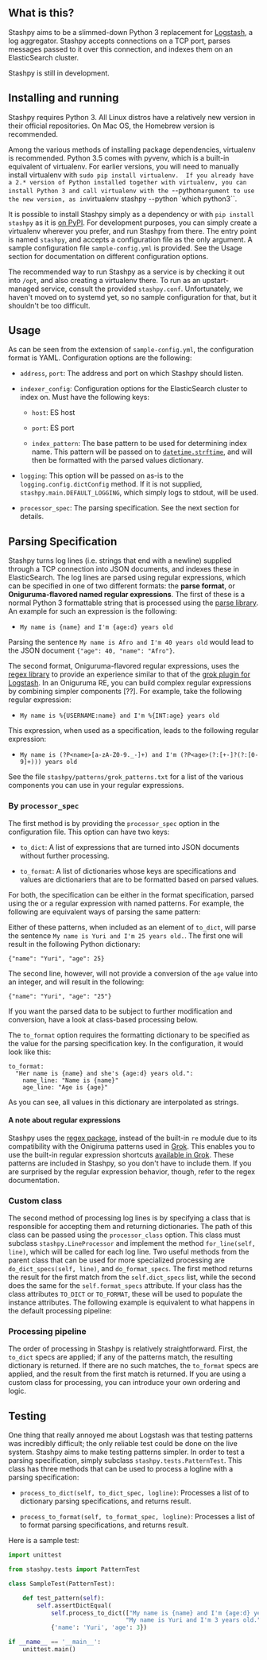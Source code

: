 ## What is this?

Stashpy aims to be a slimmed-down Python 3 replacement for
[Logstash](https://www.elastic.co/products/logstash), a log
aggregator. Stashpy accepts connections on a TCP port, parses messages
passed to it over this connection, and indexes them on an
ElasticSearch cluster.

Stashpy is still in development.


## Installing and running

Stashpy requires Python 3. All Linux distros have a relatively new
version in their official repositories. On Mac OS, the Homebrew
version is recommended.

Among the various methods of installing package dependencies,
virtualenv is recommended. Python 3.5 comes with pyvenv, which is a
built-in equivalent of virtualenv. For earlier versions, you will need
to manually install virtualenv with `sudo pip install virtualenv.  If
you already have a 2.* version of Python installed together with
virtualenv, you can install Python 3 and call virtualenv with the
`--python` argument to use the new version, as in `virtualenv stashpy
--python \`which python3\``.

It is possible to install Stashpy simply as a dependency or with `pip
install stashpy` as it is [on
PyPI](https://pypi.python.org/pypi/stashpy). For development purposes,
you can simply create a virtualenv wherever you prefer, and run
Stashpy from there. The entry point is named `stashpy`, and accepts a
configuration file as the only argument. A sample configuration file
`sample-config.yml` is provided. See the Usage section for
documentation on different configuration options.

The recommended way to run Stashpy as a service is by checking it out
into `/opt`, and also creating a virtualenv there. To run as an
upstart-managed service, consult the provided
`stashpy.conf`. Unfortunately, we haven't moved on to systemd yet, so
no sample configuration for that, but it shouldn't be too difficult.


## Usage

As can be seen from the extension of `sample-config.yml`, the
configuration format is YAML. Configuration options are the following:

* `address`, `port`: The address and port on which Stashpy should listen.

* `indexer_config`: Configuration options for the ElasticSearch
  cluster to index on. Must have the following keys:

  - `host`: ES host

  - `port`: ES port

  - `index_pattern`: The base pattern to be used for determining index
    name. This pattern will be passed on to
    [`datetime.strftime`](https://docs.python.org/3/library/datetime.html#datetime.date.strftime),
    and will then be formatted with the parsed values dictionary.

* `logging`: This option will be passed on as-is to the
  `logging.config.dictConfig` method. If it is not supplied,
  `stashpy.main.DEFAULT_LOGGING`, which simply logs to stdout, will be
  used.

* `processor_spec`: The parsing specification. See the next section
  for details.


## Parsing Specification

Stashpy turns log lines (i.e. strings that end with a newline)
supplied through a TCP connection into JSON documents, and indexes
these in ElasticSearch. The log lines are parsed using regular
expressions, which can be specified in one of two different formats:
the **parse format**, or **Oniguruma-flavored named regular
expressions**. The first of these is a normal Python 3 formattable
string that is processed using the [parse
library](https://pypi.python.org/pypi/parse). An example for such an
expression is the following:

* `My name is {name} and I'm {age:d} years old`

Parsing the sentence `My name is Afro and I'm 40 years old` would lead
to the JSON document `{"age": 40, "name": "Afro"}`.

The second format, Oniguruma-flavored regular expressions, uses the
[regex library](https://pypi.python.org/pypi/regex) to provide an
experience similar to that of the [grok plugin for
Logstash](https://www.elastic.co/guide/en/logstash/current/plugins-filters-grok.html). In
an Oniguruma RE, you can build complex regular expressions by
combining simpler components [??]. For example, take the following
regular expression:

* `My name is %{USERNAME:name} and I'm %{INT:age} years old`

This expression, when used as a specification, leads to the following
regular expression:

* `My name is (?P<name>[a-zA-Z0-9._-]+) and I'm (?P<age>(?:[+-]?(?:[0-9]+))) years old`

See the file `stashpy/patterns/grok_patterns.txt` for a list of the
various components you can use in your regular expressions.

### By `processor_spec`

The first method is by providing the `processor_spec` option in the
configuration file. This option can have two keys:

* `to_dict`: A list of expressions that are turned into JSON documents
  without further processing.

* `to_format`: A list of dictionaries whose keys are specifications
  and values are dictionariers that are to be formatted based on
  parsed values.

For both, the specification can be either in the format specification,
parsed using the
or a regular expression with named patterns. For example, the
following are equivalent ways of parsing the same pattern:


Either of these patterns, when included as an element of `to_dict`,
will parse the sentence `My name is Yuri and I'm 25 years old.`. The
first one will result in the following Python dictionary:

    {"name": "Yuri", "age": 25}

The second line, however, will not provide a conversion of the `age`
value into an integer, and will result in the following:

    {"name": "Yuri", "age": "25"}

If you want the parsed data to be subject to further modification and
conversion, have a look at class-based processing below.

The `to_format` option requires the formatting dictionary to be
specified as the value for the parsing specification key. In the
configuration, it would look like this:

    to_format:
      "Her name is {name} and she's {age:d} years old.":
        name_line: "Name is {name}"
        age_line: "Age is {age}"

As you can see, all values in this dictionary are interpolated as
strings.

#### A note about regular expressions

Stashpy uses the [regex package](https://pypi.python.org/pypi/regex),
instead of the built-in `re` module due to its compatibility with the
Onigiruma patterns used in
[Grok](https://www.elastic.co/guide/en/logstash/current/plugins-filters-grok.html). This
enables you to use the built-in regular expression shortcuts
[available in
Grok](https://github.com/elastic/logstash/blob/v1.4.2/patterns/grok-patterns). These
patterns are included in Stashpy, so you don't have to include
them. If you are surprised by the regular expression behavior, though,
refer to the regex documentation.

### Custom class

The second method of processing log lines is by specifying a class
that is responsible for accepting them and returning dictionaries. The
path of this class can be passed using the `processor_class`
option. This class must subclass `stashpy.LineProcessor` and implement
the method `for_line(self, line)`, which will be called for each log
line. Two useful methods from the parent class that can be used for
more specialized processing are `do_dict_specs(self, line)`, and
`do_format_specs`. The first method returns the result for the first
match from the `self.dict_specs` list, while the second does the same
for the `self.format_specs` attribute. If your class has the class
attributes `TO_DICT` or `TO_FORMAT`, these will be used to populate
the instance attributes. The following example is equivalent to what
happens in the default processing pipeline:


### Processing pipeline

The order of processing in Stashpy is relatively
straightforward. First, the `to_dict` specs are applied; if any of the
patterns match, the resulting dictionary is returned. If there are no
such matches, the `to_format` specs are applied, and the result from
the first match is returned. If you are using a custom class for
processing, you can introduce your own ordering and logic.

## Testing

One thing that really annoyed me about Logstash was that testing
patterns was incredibly difficult; the only reliable test could be
done on the live system. Stashpy aims to make testing patterns
simpler. In order to test a parsing specification, simply subclass
`stashpy.tests.PatternTest`. This class has three methods that can be
used to process a logline with a parsing specification:

* `process_to_dict(self, to_dict_spec, logline)`: Processes a list of
  to dictionary parsing specifications, and returns result.

* `process_to_format(self, to_format_spec, logline)`: Processes a list
  of to format parsing specifications, and returns result.

Here is a sample test:
```python
import unittest

from stashpy.tests import PatternTest

class SampleTest(PatternTest):

    def test_pattern(self):
        self.assertDictEqual(
            self.process_to_dict(["My name is {name} and I'm {age:d} years old."],
                                 "My name is Yuri and I'm 3 years old."),
            {'name': 'Yuri', 'age': 3})

if __name__ == '__main__':
    unittest.main()
```
